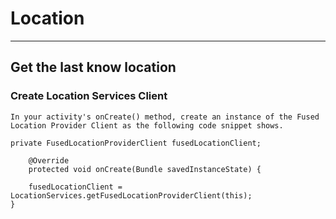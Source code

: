 # Location
-- -

## Get the last know location


### Create Location Services Client  

`In your activity's onCreate() method, create an instance of the Fused Location Provider Client as the following code snippet shows.`  

    private FusedLocationProviderClient fusedLocationClient;

        @Override
        protected void onCreate(Bundle savedInstanceState) {

        fusedLocationClient = LocationServices.getFusedLocationProviderClient(this);
    }